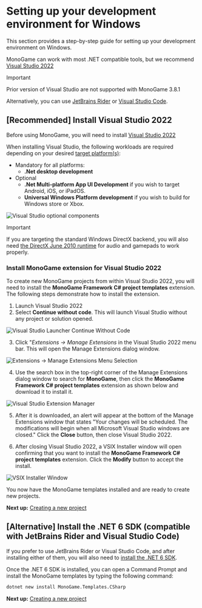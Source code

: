 # Setting up your development environment for Windows

This section provides a step-by-step guide for setting up your development environment on Windows.

MonoGame can work with most .NET compatible tools, but we recommend [Visual Studio 2022](https://visualstudio.microsoft.com/vs/)

> [!IMPORTANT]
> Prior version of Visual Studio are not supported with MonoGame 3.8.1

Alternatively, you can use [JetBrains Rider](https://www.jetbrains.com/rider/) or [Visual Studio Code](https://code.visualstudio.com/).

## [Recommended] Install Visual Studio 2022

Before using MonoGame, you will need to install [Visual Studio 2022](https://visualstudio.microsoft.com/vs/)

When installing Visual Studio, the following workloads are required depending on your desired [target platform(s)](~/platforms.md):

* Mandatory for all platforms:
    * **.Net desktop development**
* Optional
    * **.Net Multi-platform App UI Development** if you wish to target Android, iOS, or iPadOS.
    * **Universal Windows Platform development** if you wish to build for Windows store or Xbox.

![Visual Studio optional components](~/images/getting_started/1_installer_vs_components.png)

> [!IMPORTANT]
> If you are targeting the standard Windows DirectX backend, you will also need [the DirectX June 2010 runtime](https://www.microsoft.com/en-us/download/details.aspx?id=8109) for audio and gamepads to work properly.

### Install MonoGame extension for Visual Studio 2022

To create new MonoGame projects from within Visual Studio 2022, you will need to install the **MonoGame Framework C# project templates** extension.  The following steps demonstrate how to install the extension.

1. Launch Visual Studio 2022
2. Select **Continue without code**.  This will launch Visual Studio without any project or solution opened.

![Visual Studio Launcher Continue Without Code](~/images/getting_started/1_ContinueWithoutCode.png)

3. Click "*Extensions -> Manage Extensions* in the Visual Studio 2022 menu bar.  This will open the Manage Extensions dialog window.

![Extensions -> Manage Extensions Menu Selection](~/images/getting_started/1_VisualStudioExtensionMenu.png)

4. Use the search box in the top-right corner of the Manage Extensions dialog window to search for **MonoGame**, then click the **MonoGame Framework C# project templates** extension as shown below and download it to install it.

![Visual Studio Extension Manager](~/images/getting_started/1_VisualStudioExtensionManager.png)


5. After it is downloaded, an alert will appear at the bottom of the Manage Extensions window that states "Your changes will be scheduled.  The modifications will begin when all Microsoft Visual Studio windows are closed."  Click the **Close** button, then close Visual Studio 2022.

6. After closing Visual Studio 2022, a VSIX Installer window will open confirming that you want to install the **MonoGame Framework C# project templates** extension.  Click the **Modify** button to accept the install.

![VSIX Installer Window](~/images/getting_started/1_VSIXInstallerWindow.png)

You now have the MonoGame templates installed and are ready to create new projects.

**Next up:** [Creating a new project](2_creating_a_new_project_vs.md)

## [Alternative] Install the .NET 6 SDK (compatible with JetBrains Rider and Visual Studio Code)

If you prefer to use JetBrains Rider or Visual Studio Code, and after installing either of them, you will also need to [install the .NET 6 SDK](https://dotnet.microsoft.com/en-us/download/dotnet/6.0).

Once the .NET 6 SDK is installed, you can open a Command Prompt and install the MonoGame templates by typing the following command:

```sh
dotnet new install MonoGame.Templates.CSharp
```

**Next up:** [Creating a new project](2_creating_a_new_project_vs.md)
